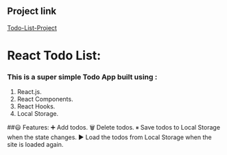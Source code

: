## Project link
[Todo-List-Project](https://todo-list-by-jawad.netlify.app/)

# React Todo List:

### This is a super simple Todo App built using :
1. React.js.
2. React Components.
3. React Hooks.
4. Local Storage.


##😃 Features:
➕ Add todos.
🗑️ Delete todos.
⏸ Save todos to Local Storage when the state changes.
▶️ Load the todos from Local Storage when the site is loaded again.
